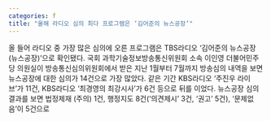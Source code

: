 ```yaml
---
categories: f
title: "올해 라디오 심의 최다 프로그램은 ‘김어준의 뉴스공장’"
---
```

올 들어 라디오 중 가장 많은 심의에 오른 프로그램은 TBS라디오 ‘김어준의 뉴스공장(뉴스공장)’으로 확인됐다. 국회 과학기술정보방송통신위원회 소속 이인영 더불어민주당 의원실이 방송통신심의위원회에서 받은 지난 1월부터 7월까지 방송심의 내역을 보면 뉴스공장에 대한 심의가 14건으로 가장 많았다. 같은 기간 KBS라디오 ‘주진우 라이브’가 11건, KBS라디오 ‘최경영의 최강시사’가 6건 등으로 뒤를 이었다. 뉴스공장 심의 결과를 보면 법정제재 (주의) 1건, 행정지도 8건(‘의견제시’ 3건, ‘권고’ 5건), ‘문제없음’이 5건으로